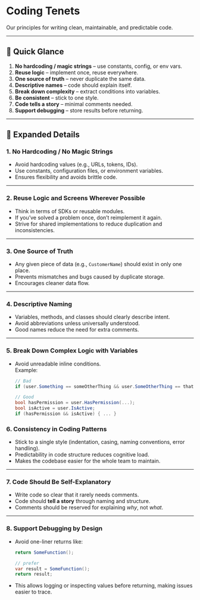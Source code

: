 # Coding Tenets

Our principles for writing clean, maintainable, and predictable code.

---

## 📝 Quick Glance
  
1. **No hardcoding / magic strings** – use constants, config, or env vars.
2. **Reuse logic** – implement once, reuse everywhere.
3. **One source of truth** – never duplicate the same data.
4. **Descriptive names** – code should explain itself.
5. **Break down complexity** – extract conditions into variables.
6. **Be consistent** – stick to one style.
7. **Code tells a story** – minimal comments needed.
8. **Support debugging** – store results before returning.

---

## 📖 Expanded Details

### 1. No Hardcoding / No Magic Strings
- Avoid hardcoding values (e.g., URLs, tokens, IDs).
- Use constants, configuration files, or environment variables.
- Ensures flexibility and avoids brittle code.

---

### 2. Reuse Logic and Screens Wherever Possible
- Think in terms of SDKs or reusable modules.
- If you’ve solved a problem once, don’t reimplement it again.
- Strive for shared implementations to reduce duplication and inconsistencies.

---

### 3. One Source of Truth
- Any given piece of data (e.g., `CustomerName`) should exist in only one place.
- Prevents mismatches and bugs caused by duplicate storage.
- Encourages cleaner data flow.

---

### 4. Descriptive Naming
- Variables, methods, and classes should clearly describe intent.
- Avoid abbreviations unless universally understood.
- Good names reduce the need for extra comments.

---

### 5. Break Down Complex Logic with Variables
- Avoid unreadable inline conditions.  
  Example:
  ```csharp
  // Bad
  if (user.Something == someOtherThing && user.SomeOtherThing == thatOtherThing && anotherThing) { ... }

  // Good
  bool hasPermission = user.HasPermission(...);
  bool isActive = user.IsActive;
  if (hasPermission && isActive) { ... }
    ```

### 6. Consistency in Coding Patterns
- Stick to a single style (indentation, casing, naming conventions, error handling).
- Predictability in code structure reduces cognitive load.
- Makes the codebase easier for the whole team to maintain.

---

### 7. Code Should Be Self-Explanatory
- Write code so clear that it rarely needs comments.
- Code should **tell a story** through naming and structure.
- Comments should be reserved for explaining *why*, not *what*.

---

### 8. Support Debugging by Design
- Avoid one-liner returns like:
  ```csharp
  return SomeFunction();
  
  // prefer
  var result = SomeFunction();
  return result;
  ```
- This allows logging or inspecting values before returning, making issues easier to trace.
